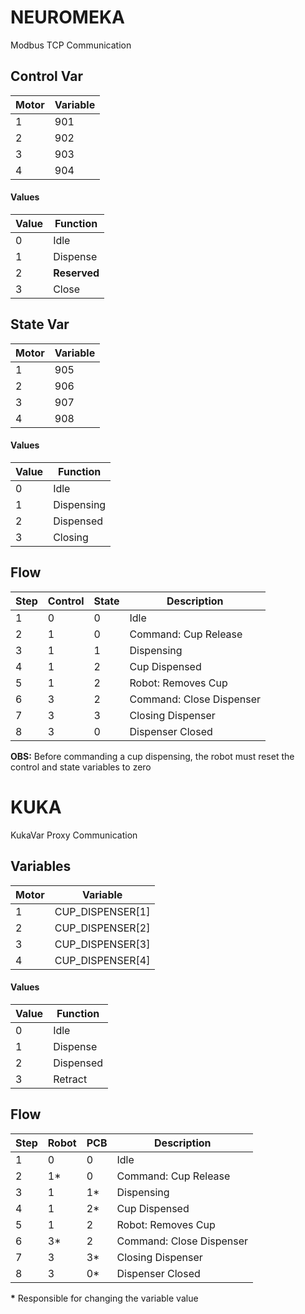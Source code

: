 # NEUROMEKA

Modbus TCP Communication

## Control Var

| Motor | Variable |
|-------|----------|
| 1     | 901      |
| 2     | 902      |
| 3     | 903      |
| 4     | 904      |

#### Values

| Value | Function     |
|-------|--------------|
| 0     | Idle         |
| 1     | Dispense     |
| 2     | **Reserved** |
| 3     | Close        |

## State Var

| Motor | Variable |
|-------|----------|
| 1     | 905      |
| 2     | 906      |
| 3     | 907      |
| 4     | 908      |

#### Values

| Value | Function   |
|-------|------------|
| 0     | Idle       |
| 1     | Dispensing |
| 2     | Dispensed  |
| 3     | Closing    |


## Flow

| Step | Control | State | Description              |
|------|---------|-------|--------------------------|
| 1    | 0       | 0     | Idle                     |
| 2    | 1       | 0     | Command: Cup Release     |
| 3    | 1       | 1     | Dispensing               |
| 4    | 1       | 2     | Cup Dispensed            |
| 5    | 1       | 2     | Robot: Removes Cup       |
| 6    | 3       | 2     | Command: Close Dispenser |
| 7    | 3       | 3     | Closing Dispenser        |
| 8    | 3       | 0     | Dispenser Closed         |

**OBS:** Before commanding a cup dispensing, the robot must reset the control and state variables to zero

# KUKA

KukaVar Proxy Communication

## Variables

| Motor | Variable         |
|-------|------------------|
| 1     | CUP_DISPENSER[1] |
| 2     | CUP_DISPENSER[2] |
| 3     | CUP_DISPENSER[3] |
| 4     | CUP_DISPENSER[4] |

#### Values

| Value | Function   |
|-------|------------|
| 0     | Idle       |
| 1     | Dispense   |
| 2     | Dispensed  |
| 3     | Retract    |


## Flow

| Step | Robot   | PCB   | Description              |
|------|---------|-------|--------------------------|
| 1    | 0       | 0     | Idle                     |
| 2    | 1*      | 0     | Command: Cup Release     |
| 3    | 1       | 1*    | Dispensing               |
| 4    | 1       | 2*    | Cup Dispensed            |
| 5    | 1       | 2     | Robot: Removes Cup       |
| 6    | 3*      | 2     | Command: Close Dispenser |
| 7    | 3       | 3*    | Closing Dispenser        |
| 8    | 3       | 0*    | Dispenser Closed         |

**\*** Responsible for changing the variable value